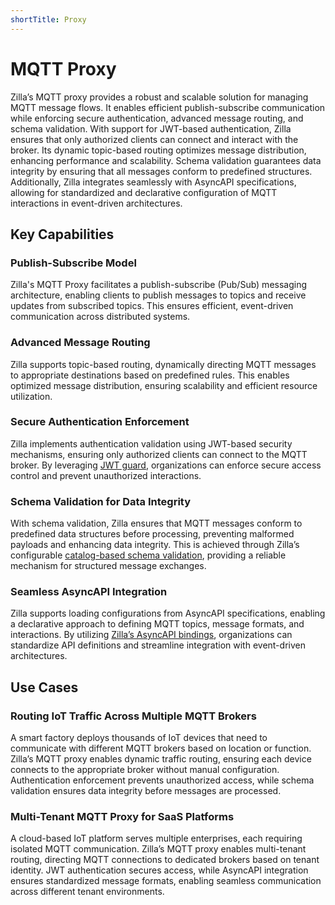 ```yaml
---
shortTitle: Proxy
---
```


# MQTT Proxy

Zilla’s MQTT proxy provides a robust and scalable solution for managing MQTT message flows. It enables efficient publish-subscribe communication while enforcing secure authentication, advanced message routing, and schema validation. With support for JWT-based authentication, Zilla ensures that only authorized clients can connect and interact with the broker. Its dynamic topic-based routing optimizes message distribution, enhancing performance and scalability. Schema validation guarantees data integrity by ensuring that all messages conform to predefined structures. Additionally, Zilla integrates seamlessly with AsyncAPI specifications, allowing for standardized and declarative configuration of MQTT interactions in event-driven architectures.

## Key Capabilities

### Publish-Subscribe Model

Zilla's MQTT Proxy facilitates a publish-subscribe (Pub/Sub) messaging architecture, enabling clients to publish messages to topics and receive updates from subscribed topics. This ensures efficient, event-driven communication across distributed systems.

### Advanced Message Routing

Zilla supports topic-based routing, dynamically directing MQTT messages to appropriate destinations based on predefined rules. This enables optimized message distribution, ensuring scalability and efficient resource utilization.

### Secure Authentication Enforcement

Zilla implements authentication validation using JWT-based security mechanisms, ensuring only authorized clients can connect to the MQTT broker. By leveraging [JWT guard](../../../reference/config/guards/jwt.md), organizations can enforce secure access control and prevent unauthorized interactions.

### Schema Validation for Data Integrity

With schema validation, Zilla ensures that MQTT messages conform to predefined data structures before processing, preventing malformed payloads and enhancing data integrity. This is achieved through Zilla’s configurable [catalog-based schema validation](../../../reference/config/catalogs/), providing a reliable mechanism for structured message exchanges.

### Seamless AsyncAPI Integration

Zilla supports loading configurations from AsyncAPI specifications, enabling a declarative approach to defining MQTT topics, message formats, and interactions. By utilizing [Zilla’s AsyncAPI bindings](../../../reference/config/bindings/asyncapi/README.md), organizations can standardize API definitions and streamline integration with event-driven architectures.

## Use Cases

### Routing IoT Traffic Across Multiple MQTT Brokers

A smart factory deploys thousands of IoT devices that need to communicate with different MQTT brokers based on location or function. Zilla’s MQTT proxy enables dynamic traffic routing, ensuring each device connects to the appropriate broker without manual configuration. Authentication enforcement prevents unauthorized access, while schema validation ensures data integrity before messages are processed.

### Multi-Tenant MQTT Proxy for SaaS Platforms

A cloud-based IoT platform serves multiple enterprises, each requiring isolated MQTT communication. Zilla’s MQTT proxy enables multi-tenant routing, directing MQTT connections to dedicated brokers based on tenant identity. JWT authentication secures access, while AsyncAPI integration ensures standardized message formats, enabling seamless communication across different tenant environments.
